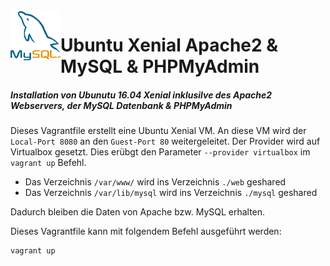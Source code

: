 <img align="left" width="80" height="80" src="/99-Images/mysql.png" alt="MySQL Logo">

# Ubuntu Xenial Apache2 & MySQL & PHPMyAdmin

##### Installation von Ubunutu 16.04 Xenial inklusilve des Apache2 Webservers, der MySQL Datenbank & PHPMyAdmin

Dieses Vagrantfile erstellt eine Ubuntu Xenial VM. An diese VM wird der `Local-Port 8080` an den `Guest-Port 80` weitergeleitet.
Der Provider wird auf Virtualbox gesetzt. Dies erübgt den Parameter `--provider virtualbox` im `vagrant up` Befehl.

 * Das Verzeichnis `/var/www/` wird ins Verzeichnis `./web` geshared
 * Das Verzeichnis `/var/lib/mysql` wird ins Verzeichnis `./mysql` geshared

Dadurch bleiben die Daten von Apache bzw. MySQL erhalten.

Dieses Vagrantfile kann mit folgendem Befehl ausgeführt werden:

```
vagrant up
```